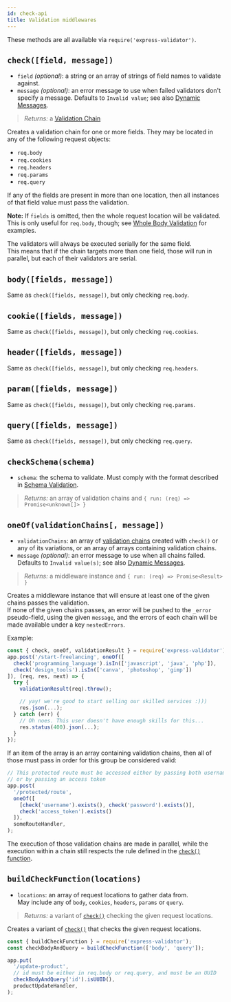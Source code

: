 ```yaml
---
id: check-api
title: Validation middlewares
---
```


These methods are all available via `require('express-validator')`.

## `check([field, message])`

- `field` _(optional)_: a string or an array of strings of field names to validate against.
- `message` _(optional)_: an error message to use when failed validators don't specify a message. Defaults to `Invalid value`; see also [Dynamic Messages](feature-error-messages.md#dynamic-messages).

> _Returns:_ a [Validation Chain](api-validation-chain.md)

Creates a validation chain for one or more fields. They may be located in any of the following request objects:

- `req.body`
- `req.cookies`
- `req.headers`
- `req.params`
- `req.query`

If any of the fields are present in more than one location, then all instances of that field value must pass the validation.

**Note:** If `fields` is omitted, then the whole request location will be validated.
This is only useful for `req.body`, though; see [Whole Body Validation](feature-whole-body-validation.md) for examples.

The validators will always be executed serially for the same field.  
This means that if the chain targets more than one field, those will run in parallel, but each of their validators are serial.

## `body([fields, message])`

Same as `check([fields, message])`, but only checking `req.body`.

## `cookie([fields, message])`

Same as `check([fields, message])`, but only checking `req.cookies`.

## `header([fields, message])`

Same as `check([fields, message])`, but only checking `req.headers`.

## `param([fields, message])`

Same as `check([fields, message])`, but only checking `req.params`.

## `query([fields, message])`

Same as `check([fields, message])`, but only checking `req.query`.

## `checkSchema(schema)`

- `schema`: the schema to validate. Must comply with the format described in [Schema Validation](feature-schema-validation.md).

> _Returns:_ an array of validation chains and `{ run: (req) => Promise<unknown[]> }`

## `oneOf(validationChains[, message])`

- `validationChains`: an array of [validation chains](api-validation-chain.md) created with `check()` or any of its variations,
  or an array of arrays containing validation chains.
- `message` _(optional)_: an error message to use when all chains failed. Defaults to `Invalid value(s)`; see also [Dynamic Messages](feature-error-messages.md#dynamic-messages).

> _Returns:_ a middleware instance and `{ run: (req) => Promise<Result> }`

Creates a middleware instance that will ensure at least one of the given chains passes the validation.  
If none of the given chains passes, an error will be pushed to the `_error` pseudo-field,
using the given `message`, and the errors of each chain will be made available under a key `nestedErrors`.

Example:

```js
const { check, oneOf, validationResult } = require('express-validator');
app.post('/start-freelancing', oneOf([
  check('programming_language').isIn(['javascript', 'java', 'php']),
  check('design_tools').isIn(['canva', 'photoshop', 'gimp'])
]), (req, res, next) => {
  try {
    validationResult(req).throw();

    // yay! we're good to start selling our skilled services :)))
    res.json(...);
  } catch (err) {
    // Oh noes. This user doesn't have enough skills for this...
    res.status(400).json(...);
  }
});
```

If an item of the array is an array containing validation chains, then all of those must pass in order for this
group be considered valid:

<!-- prettier-ignore-start -->

```js
// This protected route must be accessed either by passing both username + password,
// or by passing an access token
app.post(
  '/protected/route',
  oneOf([
    [check('username').exists(), check('password').exists()],
    check('access_token').exists()
  ]),
  someRouteHandler,
);
```

<!-- prettier-ignore-end -->

The execution of those validation chains are made in parallel,
while the execution within a chain still respects the rule defined in the [`check()` function](#check-field-message).

## `buildCheckFunction(locations)`

- `locations`: an array of request locations to gather data from.  
   May include any of `body`, `cookies`, `headers`, `params` or `query`.

> _Returns:_ a variant of [`check()`](#check-field-message) checking the given request locations.

Creates a variant of [`check()`](#check-field-message) that checks the given request locations.

```js
const { buildCheckFunction } = require('express-validator');
const checkBodyAndQuery = buildCheckFunction(['body', 'query']);

app.put(
  '/update-product',
  // id must be either in req.body or req.query, and must be an UUID
  checkBodyAndQuery('id').isUUID(),
  productUpdateHandler,
);
```

